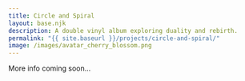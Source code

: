 ```yaml
---
title: Circle and Spiral
layout: base.njk
description: A double vinyl album exploring duality and rebirth.
permalink: "{{ site.baseurl }}/projects/circle-and-spiral/"
image: /images/avatar_cherry_blossom.png
---
```


More info coming soon...
